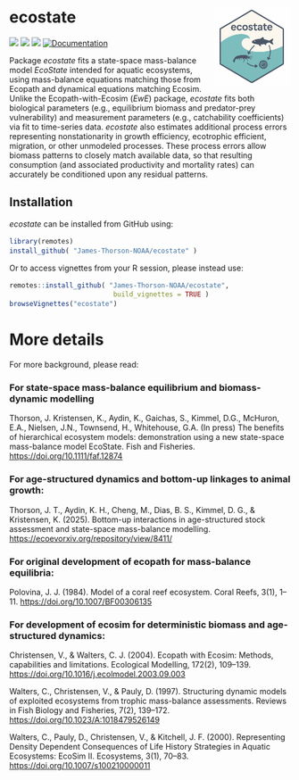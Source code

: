
# ecostate <a href='https://github.com/James-Thorson-NOAA/ecostate'><img src='man/figures/logo.png' align="right" style="height:139px;"/></a>

[![](https://www.r-pkg.org/badges/version/ecostate)](https://cran.r-project.org/package=ecostate)
[![](https://cranlogs.r-pkg.org/badges/ecostate)](https://cran.r-project.org/package=ecostate)
[![](https://cranlogs.r-pkg.org/badges/grand-total/ecostate)](https://cran.r-project.org/package=ecostate)
[![Documentation](https://img.shields.io/badge/documentation-ecostate-orange.svg?colorB=E91E63)](https://james-thorson-noaa.github.io/ecostate/)

Package _ecostate_ fits a state-space mass-balance model _EcoState_ intended for aquatic ecosystems, using mass-balance equations matching those from Ecopath and dynamical equations matching Ecosim.  Unlike the Ecopath-with-Ecosim (_EwE_) package, _ecostate_ fits both biological parameters (e.g., equilibrium biomass and predator-prey vulnerability) and measurement parameters (e.g., catchability coefficients) via fit to time-series data.  _ecostate_ also estimates additional process errors representing nonstationarity in growth efficiency, ecotrophic efficient, migration, or other unmodeled processes.  These process errors allow biomass patterns to closely match available data, so that resulting consumption (and associated productivity and mortality rates) can accurately be conditioned upon any residual patterns.     

## Installation

_ecostate_ can be installed from GitHub using:

``` r
library(remotes)
install_github( "James-Thorson-NOAA/ecostate" )
```

Or to access vignettes from your R session, please instead use:

``` r
remotes::install_github( "James-Thorson-NOAA/ecostate",
                          build_vignettes = TRUE )
browseVignettes("ecostate")
```

# More details 

For more background, please read:

### For state-space mass-balance equilibrium and biomass-dynamic modelling
Thorson, J.  Kristensen, K., Aydin, K., Gaichas, S., Kimmel, D.G., McHuron, E.A., Nielsen, J.N., Townsend, H., Whitehouse, G.A. (In press) The benefits of hierarchical ecosystem models: demonstration using a new state-space mass-balance model EcoState.  Fish and Fisheries.  https://doi.org/10.1111/faf.12874

### For age-structured dynamics and bottom-up linkages to animal growth:
Thorson, J. T., Aydin, K. H., Cheng, M., Dias, B. S., Kimmel, D. G., & Kristensen, K. (2025). Bottom-up interactions in age-structured stock assessment and state-space mass-balance modelling. https://ecoevorxiv.org/repository/view/8411/

### For original development of ecopath for mass-balance equilibria:
Polovina, J. J. (1984). Model of a coral reef ecosystem. Coral Reefs, 3(1), 1–11. https://doi.org/10.1007/BF00306135

### For development of ecosim for deterministic biomass and age-structured dynamics:
Christensen, V., & Walters, C. J. (2004). Ecopath with Ecosim: Methods, capabilities and limitations. Ecological Modelling, 172(2), 109–139. https://doi.org/10.1016/j.ecolmodel.2003.09.003

Walters, C., Christensen, V., & Pauly, D. (1997). Structuring dynamic models of exploited ecosystems from trophic mass-balance assessments. Reviews in Fish Biology and Fisheries, 7(2), 139–172. https://doi.org/10.1023/A:1018479526149

Walters, C., Pauly, D., Christensen, V., & Kitchell, J. F. (2000). Representing Density Dependent Consequences of Life History Strategies in Aquatic Ecosystems: EcoSim II. Ecosystems, 3(1), 70–83. https://doi.org/10.1007/s100210000011

